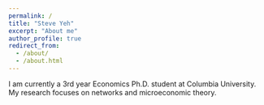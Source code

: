```yaml
---
permalink: /
title: "Steve Yeh"
excerpt: "About me"
author_profile: true
redirect_from: 
  - /about/
  - /about.html
---
```


I am currently a 3rd year Economics Ph.D. student at Columbia University. My research focuses on networks and microeconomic theory.